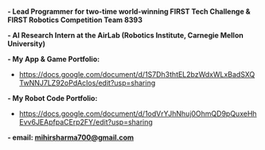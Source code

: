 **- Lead Programmer for two-time world-winning FIRST Tech Challenge & FIRST Robotics Competition Team 8393**

**- AI Research Intern at the AirLab (Robotics Institute, Carnegie Mellon University)**

**- My App & Game Portfolio:**

- https://docs.google.com/document/d/1S7Dh3thtEL2bzWdxWLxBadSXQTwNNJ7LZ92oPdAcIos/edit?usp=sharing

**- My Robot Code Portfolio:**

- https://docs.google.com/document/d/1odVrYJhNhuj0OhmQD9pQuxeHhEvv6JEApfpaCErp2FY/edit?usp=sharing



**- email: mihirsharma700@gmail.com**
